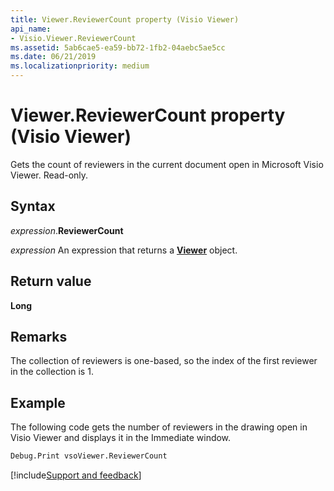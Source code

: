 ```yaml
---
title: Viewer.ReviewerCount property (Visio Viewer)
api_name:
- Visio.Viewer.ReviewerCount
ms.assetid: 5ab6cae5-ea59-bb72-1fb2-04aebc5ae5cc
ms.date: 06/21/2019
ms.localizationpriority: medium
---
```



# Viewer.ReviewerCount property (Visio Viewer)

Gets the count of reviewers in the current document open in Microsoft Visio Viewer. Read-only.


## Syntax

_expression_.**ReviewerCount**

_expression_ An expression that returns a **[Viewer](Visio.Viewer.md)** object.


## Return value

**Long**


## Remarks

The collection of reviewers is one-based, so the index of the first reviewer in the collection is 1.


## Example

The following code gets the number of reviewers in the drawing open in Visio Viewer and displays it in the Immediate window.

```vb
Debug.Print vsoViewer.ReviewerCount
```

[!include[Support and feedback](~/includes/feedback-boilerplate.md)]